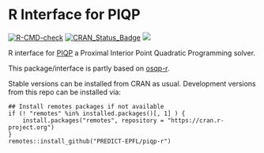 # R Interface for PIQP

[![R-CMD-check](https://github.com/PREDICT-EPFL/piqp-r/actions/workflows/R-CMD-check.yaml/badge.svg)](https://github.com/PREDICT-EPFL/piqp-r/actions/workflows/R-CMD-check.yaml)
[![CRAN\_Status\_Badge](https://www.r-pkg.org/badges/version/piqp)](https://cran.r-project.org/package=piqp)
[![](https://cranlogs.r-pkg.org/badges/piqp)](https://CRAN.R-project.org/package=piqp)

R interface for [PIQP](https://predict-epfl.github.io/piqp/) a Proximal Interior Point Quadratic Programming solver.

This package/interface is partly based on [osqp-r](https://github.com/osqp/osqp-r).

Stable versions can be installed from CRAN as usual. Development
versions from this repo can be installed via:

```
## Install remotes packages if not available
if (! "remotes" %in% installed.packages()[, 1] ) {
	install.packages("remotes", repository = "https://cran.r-project.org")
}
remotes::install_github("PREDICT-EPFL/piqp-r")
```
